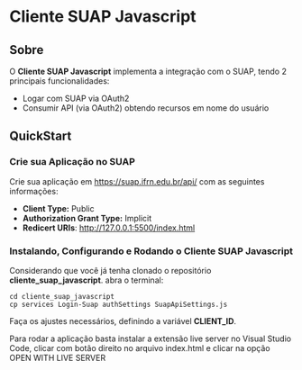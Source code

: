 # Cliente SUAP Javascript

## Sobre

O **Cliente SUAP Javascript** implementa a integração com o SUAP, tendo 2 principais funcionalidades:

- Logar com SUAP via OAuth2
- Consumir API (via OAuth2) obtendo recursos em nome do usuário

## QuickStart

### Crie sua Aplicação no SUAP

Crie sua aplicação em https://suap.ifrn.edu.br/api/ com as seguintes informações:

- **Client Type:** Public
- **Authorization Grant Type:** Implicit
- **Redicert URIs**: http://127.0.0.1:5500/index.html

### Instalando, Configurando e Rodando o Cliente SUAP Javascript

Considerando que você já tenha clonado o repositório **cliente_suap_javascript**. abra o terminal:

	cd cliente_suap_javascript
	cp services Login-Suap authSettings SuapApiSettings.js 

Faça os ajustes necessários, definindo a variável **CLIENT_ID**.

Para rodar a aplicação basta instalar a extensão live server no 
Visual Studio Code, clicar com botão direito no arquivo index.html e 
clicar na opção OPEN WITH LIVE SERVER
